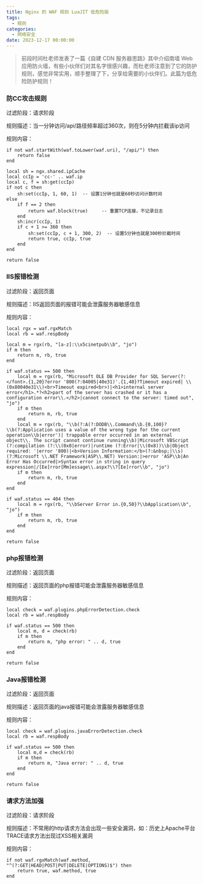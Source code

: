 ```yaml
---
title: Nginx 的 WAF 规则 LuaJIT 低危险版
tags:
  - 规则
categories:
  - 网络安全
date: 2023-12-17 00:00:00
---
```


> 前段时间杜老师发表了一篇《自建 CDN 服务器思路》其中介绍南墙 Web 应用防火墙，有些小伙伴们对其名字很感兴趣，而杜老师注意到了它的防护规则，感觉非常实用，顺手整理了下，分享给需要的小伙伴们。此篇为低危险防护规则！

<!-- more -->

### 防CC攻击规则

过滤阶段：请求阶段

规则描述：当一分钟访问/api/路径频率超过360次，则在5分钟内拦截该ip访问

规则内容：

```
if not waf.startWith(waf.toLower(waf.uri), "/api/") then
    return false
end

local sh = ngx.shared.ipCache
local ccIp = 'cc-' .. waf.ip
local c, f = sh:get(ccIp)
if not c then
    sh:set(ccIp, 1, 60, 1)  -- 设置1分钟也就是60秒访问计数时间
else
    if f == 2 then
        return waf.block(true)     -- 重置TCP连接，不记录日志
    end
    sh:incr(ccIp, 1)
    if c + 1 >= 360 then
        sh:set(ccIp, c + 1, 300, 2)  -- 设置5分钟也就是300秒拦截时间
        return true, ccIp, true
    end
end

return false
```

### IIS报错检测

过滤阶段：返回页面

规则描述：IIS返回页面的报错可能会泄露服务器敏感信息

规则内容：

```
local rgx = waf.rgxMatch
local rb = waf.respBody

local m = rgx(rb, "[a-z]:\\x5cinetpub\\b", "jo")
if m then
    return m, rb, true
end

if waf.status == 500 then
    local m = rgx(rb, "Microsoft OLE DB Provider for SQL Server(?:</font>.{1,20}?error '800(?:04005|40e31)'.{1,40}?Timeout expired| \\(0x80040e31\\)<br>Timeout expired<br>)|<h1>internal server error</h1>.*?<h2>part of the server has crashed or it has a configuration error\\.</h2>|cannot connect to the server: timed out", "jo")
    if m then
        return m, rb, true
    end
    local m = rgx(rb, "\\b(?:A(?:DODB\\.Command\\b.{0,100}?\\b(?:Application uses a value of the wrong type for the current operation\\b|error')| trappable error occurred in an external object\\. The script cannot continue running\\b)|Microsoft VBScript (?:compilation (?:\\(0x8|error)|runtime (?:Error|\\(0x8))\\b|Object required: '|error '800)|<b>Version Information:</b>(?:&nbsp;|\\s)(?:Microsoft \\.NET Framework|ASP\\.NET) Version:|>error 'ASP\\b|An Error Has Occurred|>Syntax error in string in query expression|/[Ee]rror[Mm]essage\\.aspx?\\?[Ee]rror\\b", "jo")
    if m then
        return m, rb, true
    end
end

if waf.status == 404 then
    local m = rgx(rb, "\\bServer Error in.{0,50}?\\bApplication\\b", "jo")
    if m then
        return m, rb, true
    end
end

return false
```

### php报错检测

过滤阶段：返回页面

规则描述：返回页面的php报错可能会泄露服务器敏感信息

规则内容：

```
local check = waf.plugins.phpErrorDetection.check
local rb = waf.respBody

if waf.status == 500 then
    local m, d = check(rb)
    if m then
        return m, "php error: " .. d, true
    end
end

return false
```

### Java报错检测

过滤阶段：返回页面

规则描述：返回页面的java报错可能会泄露服务器敏感信息

规则内容：

```
local check = waf.plugins.javaErrorDetection.check
local rb = waf.respBody

if waf.status == 500 then
    local m,d = check(rb)
    if m then
        return m, "Java error: " .. d, true
    end
end

return false
```

### 请求方法加强

过滤阶段：请求阶段

规则描述：不常用的http请求方法会出现一些安全漏洞，如：历史上Apache平台TRACE请求方法出现过XSS相关漏洞

规则内容：

```
if not waf.rgxMatch(waf.method, "^(?:GET|HEAD|POST|PUT|DELETE|OPTIONS)$") then
    return true, waf.method, true
end
```